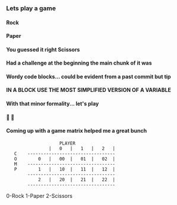 ### Lets play a game

#### Rock
#### Paper
#### You guessed it right Scissors

#### Had a challenge at the beginning the main chunk of it was
#### Wordy code blocks... could be evident from a past commit but tip
#### IN A BLOCK USE THE MOST SIMPLIFIED VERSION OF A VARIABLE

#### With that minor formality... let's play
#### :game_die: :game_die:

#### Coming up with a game matrix helped me a great bunch

                        PLAYER
                    |   0   |   1   |   2   |
       C    ---------------------------------
       O        0   |   00  |   01  |   02  |
       M    ---------------------------------
       P        1   |   10  |   11  |   12  |
            ---------------------------------
                2   |   20  |   21  |   22  |
            ---------------------------------

0-Rock
1-Paper
2-Scissors